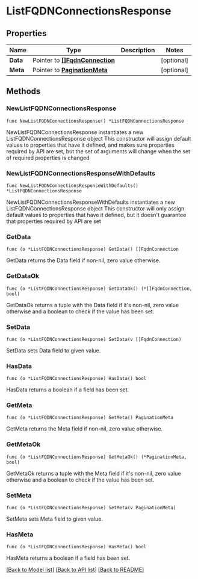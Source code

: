 # ListFQDNConnectionsResponse

## Properties

Name | Type | Description | Notes
------------ | ------------- | ------------- | -------------
**Data** | Pointer to [**[]FqdnConnection**](FqdnConnection.md) |  | [optional] 
**Meta** | Pointer to [**PaginationMeta**](PaginationMeta.md) |  | [optional] 

## Methods

### NewListFQDNConnectionsResponse

`func NewListFQDNConnectionsResponse() *ListFQDNConnectionsResponse`

NewListFQDNConnectionsResponse instantiates a new ListFQDNConnectionsResponse object
This constructor will assign default values to properties that have it defined,
and makes sure properties required by API are set, but the set of arguments
will change when the set of required properties is changed

### NewListFQDNConnectionsResponseWithDefaults

`func NewListFQDNConnectionsResponseWithDefaults() *ListFQDNConnectionsResponse`

NewListFQDNConnectionsResponseWithDefaults instantiates a new ListFQDNConnectionsResponse object
This constructor will only assign default values to properties that have it defined,
but it doesn't guarantee that properties required by API are set

### GetData

`func (o *ListFQDNConnectionsResponse) GetData() []FqdnConnection`

GetData returns the Data field if non-nil, zero value otherwise.

### GetDataOk

`func (o *ListFQDNConnectionsResponse) GetDataOk() (*[]FqdnConnection, bool)`

GetDataOk returns a tuple with the Data field if it's non-nil, zero value otherwise
and a boolean to check if the value has been set.

### SetData

`func (o *ListFQDNConnectionsResponse) SetData(v []FqdnConnection)`

SetData sets Data field to given value.

### HasData

`func (o *ListFQDNConnectionsResponse) HasData() bool`

HasData returns a boolean if a field has been set.

### GetMeta

`func (o *ListFQDNConnectionsResponse) GetMeta() PaginationMeta`

GetMeta returns the Meta field if non-nil, zero value otherwise.

### GetMetaOk

`func (o *ListFQDNConnectionsResponse) GetMetaOk() (*PaginationMeta, bool)`

GetMetaOk returns a tuple with the Meta field if it's non-nil, zero value otherwise
and a boolean to check if the value has been set.

### SetMeta

`func (o *ListFQDNConnectionsResponse) SetMeta(v PaginationMeta)`

SetMeta sets Meta field to given value.

### HasMeta

`func (o *ListFQDNConnectionsResponse) HasMeta() bool`

HasMeta returns a boolean if a field has been set.


[[Back to Model list]](../README.md#documentation-for-models) [[Back to API list]](../README.md#documentation-for-api-endpoints) [[Back to README]](../README.md)


